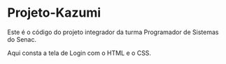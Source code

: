 # Projeto-Kazumi
 
Este é o código do projeto integrador da turma Programador de Sistemas
do Senac.

Aqui consta a tela de Login com o HTML e o CSS.
